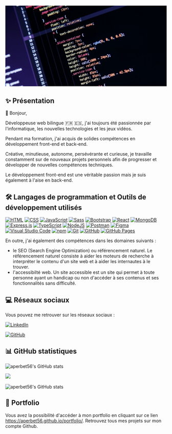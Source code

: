 ![Banner](img/banner.jpg)

## ✨ Présentation

👋 Bonjour,

Développeuse web bilingue 🇫🇷 🇪🇸, j'ai toujours été passionnée par l'informatique, les nouvelles technologies et les jeux vidéos.

Pendant ma formation, j'ai acquis de solides compétences en développement front-end et back-end.

Créative, minutieuse, autonome, persévérante et curieuse, je travaille constamment sur de nouveaux projets personnels afin de progresser et développer de nouvelles compétences techniques.

Le développement front-end est une véritable passion mais je suis également à l'aise en back-end.

## 🛠️ Langages de programmation et Outils de développement utilisés

[![HTML](https://img.shields.io/badge/HTML-%23E34F26.svg?logo=html5&logoColor=white)](#)
[![CSS](https://img.shields.io/badge/CSS-639?logo=css&logoColor=fff)](#)
[![JavaScript](https://img.shields.io/badge/JavaScript-F7DF1E?logo=javascript&logoColor=000)](#)
[![Sass](https://img.shields.io/badge/Sass-C69?logo=sass&logoColor=fff)](#)
[![Bootstrap](https://img.shields.io/badge/Bootstrap-7952B3?logo=bootstrap&logoColor=fff)](#)
[![React](https://img.shields.io/badge/React-%2320232a.svg?logo=react&logoColor=%2361DAFB)](#)
[![MongoDB](https://img.shields.io/badge/MongoDB-%234ea94b.svg?logo=mongodb&logoColor=white)](#)
[![Express.js](https://img.shields.io/badge/Express.js-%23404d59.svg?logo=express&logoColor=%2361DAFB)](#)
[![TypeScript](https://img.shields.io/badge/TypeScript-3178C6?logo=typescript&logoColor=fff)](#)
[![NodeJS](https://img.shields.io/badge/Node.js-6DA55F?logo=node.js&logoColor=white)](#)
[![Postman](https://img.shields.io/badge/Postman-FF6C37?logo=postman&logoColor=white)](#)
[![Figma](https://img.shields.io/badge/Figma-F24E1E?logo=figma&logoColor=white)](#)
[![Visual Studio Code](https://custom-icon-badges.demolab.com/badge/Visual%20Studio%20Code-0078d7.svg?logo=vsc&logoColor=white)](#)
[![npm](https://img.shields.io/badge/npm-CB3837?logo=npm&logoColor=fff)](#)
[![Git](https://img.shields.io/badge/Git-F05032?logo=git&logoColor=fff)](#)
[![GitHub](https://img.shields.io/badge/GitHub-%23121011.svg?logo=github&logoColor=white)](#)
[![GitHub Pages](https://img.shields.io/badge/GitHub%20Pages-121013?logo=github&logoColor=white)](#)

En outre, j'ai également des compétences dans les domaines suivants :

- le SEO (Search Engine Optimization) ou référencement naturel.
  Le référencement naturel consiste à aider les moteurs de recherche à interpréter le contenu d'un site web et à aider les internautes à le trouver.
- l'accessibilté web.
  Un site accessible est un site qui permet à toute personne ayant un handicap ou non d'accéder à ses contenus et ses fonctionnalités sans difficulté.

## 💻 Réseaux sociaux

Vous pouvez me retrouver sur les réseaux sociaux :

[![LinkedIn](https://custom-icon-badges.demolab.com/badge/LinkedIn-0A66C2?logo=linkedin-white&logoColor=fff)](https://bit.ly/3gMMm4X)

[![GitHub](https://img.shields.io/badge/GitHub-%23121011.svg?logo=github&logoColor=white)](https://github.com/aperbet56)

## 📊 GitHub statistiques

![aperbet56's GitHub stats](https://github-readme-stats.vercel.app/api?username=aperbet56&theme=shades-of-purple&hide_border=false&include_all_commits=false&count_private=false)

![](https://github-readme-streak-stats.herokuapp.com/?user=aperbet56&theme=shades-of-purple&hide_border=false)

![aperbet56's GitHub stats](https://github-readme-stats.vercel.app/api/top-langs/?username=aperbet56&theme=shades-of-purple&hide_border=false&include_all_commits=false&count_private=false&layout=compact)

## 📁 Portfolio

Vous avez la possibilité d'accéder à mon portfolio en cliquant sur ce lien https://aperbet56.github.io/portfolio/.
Retrouvez tous mes projets sur mon compte Github.
